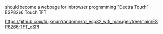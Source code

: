 should become a webpage for inbrowser programming "Electra Touch" ESP8266 Touch TFT

https://github.com/ldijkman/randomnerd_esp32_wifi_manager/tree/main/ESP8266-TFT_eSPI
